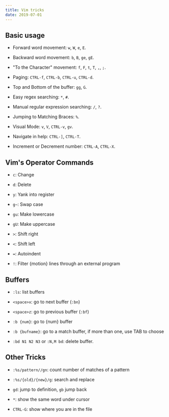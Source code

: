 ```yaml
---
title: Vim tricks
date: 2019-07-01
---
```


## Basic usage

- Forward word movement: `w`, `W`, `e`, `E`.

- Backward word movement: `b`, `B`, `ge`, `gE`.

- "To the Character" movement: `f`, `F`, `t`, `T`, `,`, `;`.

- Paging: `CTRL-f`, `CTRL-b`, `CTRL-u`, `CTRL-d`.

- Top and Bottom of the buffer: `gg`, `G`.

- Easy regex searching: `*`, `#`.

- Manual regular expression searching: `/`, `?`.

- Jumping to Matching Braces: `%`.

- Visual Mode: `v`, `V`, `CTRL-v`, `gv`.

- Navigate in help: `CTRL-]`, `CTRL-T`.

- Increment or Decrement number: `CTRL-A`, `CTRL-X`.

## Vim's Operator Commands

- `c`: Change

- `d`: Delete

- `y`: Yank into register

- `g~`: Swap case

- `gu`: Make lowercase

- `gU`: Make uppercase

- `>`: Shift right

- `<`: Shift left

- `=`: Autoindent

- `!`: Filter {motion} lines through an external program

## Buffers

- `:ls`: list buffers

- `<space>x`: go to next buffer (`:bn`)

- `<space>z`: go to previous buffer (`:bf`)

- `:b {num}`: go to {num} buffer

- `:b {bufname}`: go to a match buffer, if more than one, use TAB to choose

- `:bd N1 N2 N3` or `:N,M bd`: delete buffer.

## Other Tricks

- `:%s/pattern//gn`: count number of matches of a pattern

- `:%s/{old}/{new}/g`: search and replace

- `gd`: jump to definition, `gb` jump back

- `*`: show the same word under cursor

- `CTRL-G`: show where you are in the file
